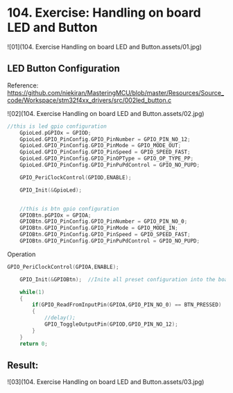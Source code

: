 # 104. Exercise: Handling on board LED and Button



![01](104. Exercise Handling on board LED and Button.assets/01.jpg)

## LED Button Configuration

Reference: https://github.com/niekiran/MasteringMCU/blob/master/Resources/Source_code/Workspace/stm32f4xx_drivers/src/002led_button.c

![02](104. Exercise Handling on board LED and Button.assets/02.jpg)

```c
//this is led gpio configuration
	GpioLed.pGPIOx = GPIOD;
	GpioLed.GPIO_PinConfig.GPIO_PinNumber = GPIO_PIN_NO_12;
	GpioLed.GPIO_PinConfig.GPIO_PinMode = GPIO_MODE_OUT;
	GpioLed.GPIO_PinConfig.GPIO_PinSpeed = GPIO_SPEED_FAST;
	GpioLed.GPIO_PinConfig.GPIO_PinOPType = GPIO_OP_TYPE_PP;
	GpioLed.GPIO_PinConfig.GPIO_PinPuPdControl = GPIO_NO_PUPD;

	GPIO_PeriClockControl(GPIOD,ENABLE);

	GPIO_Init(&GpioLed);


	//this is btn gpio configuration
	GPIOBtn.pGPIOx = GPIOA;
	GPIOBtn.GPIO_PinConfig.GPIO_PinNumber = GPIO_PIN_NO_0;
	GPIOBtn.GPIO_PinConfig.GPIO_PinMode = GPIO_MODE_IN;
	GPIOBtn.GPIO_PinConfig.GPIO_PinSpeed = GPIO_SPEED_FAST;
	GPIOBtn.GPIO_PinConfig.GPIO_PinPuPdControl = GPIO_NO_PUPD;
```

Operation

```c
GPIO_PeriClockControl(GPIOA,ENABLE);

	GPIO_Init(&GPIOBtn);  //Inite all preset configuration into the board

	while(1)
	{
		if(GPIO_ReadFromInputPin(GPIOA,GPIO_PIN_NO_0) == BTN_PRESSED)
		{
			//delay();
			GPIO_ToggleOutputPin(GPIOD,GPIO_PIN_NO_12);
		}
	}
	return 0;
```

## Result:

![03](104. Exercise Handling on board LED and Button.assets/03.jpg)